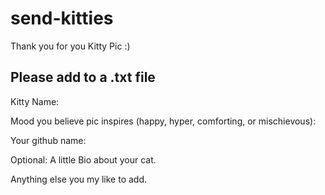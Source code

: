 # send-kitties

Thank you for you Kitty Pic :)

## Please add to a .txt file

Kitty Name:

Mood you believe pic inspires (happy, hyper, comforting, or mischievous): 

Your github name:

Optional: A little Bio about your cat.

Anything else you my like to add.
